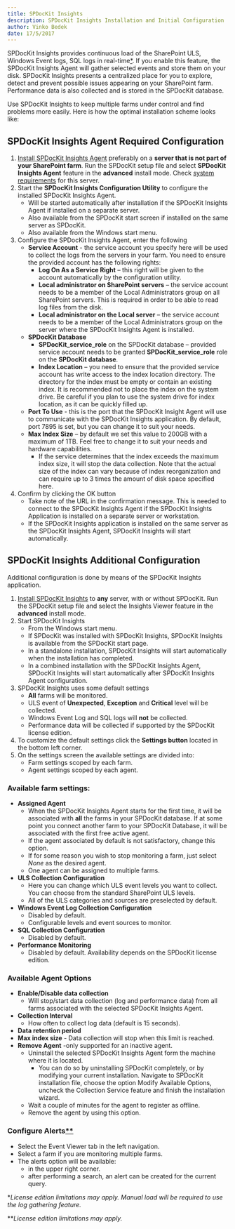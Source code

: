```yaml
---
title: SPDocKit Insights
description: SPDocKit Insights Installation and Initial Configuration
author: Vinko Bedek
date: 17/5/2017
---
```

<!--
TODO: 
1. footnotes, do we need them here? But i would still like to mention somewhere in this document that there are some limitations
-->
SPDocKit Insights provides continuous load of the SharePoint ULS, Windows Event logs, SQL logs in real-time[*](#realTime). If you enable this feature, the SPDocKit Insights Agent will gather selected events and store them on your disk. SPDocKit Insights presents a centralized place for you to explore, detect and prevent possible issues appearing on your SharePoint farm. Performance data is also collected and is stored in the SPDocKit database.

Use SPDocKit Insights to keep multiple farms under control and find problems more easily. Here is how the optimal installation scheme looks like:



## SPDocKit Insights Agent Required Configuration
1. [Install SPDocKit Insights Agent](#internal/installation/installation-guide/) preferably on a **server that is not part of your SharePoint farm**. Run the SPDocKit setup file and select **SPDocKit Insights Agent** feature in the **advanced** install mode. Check [system requirements](#internal/requirements/system-requirements/) for this server.
2. Start the **SPDocKit Insights Configuration Utility** to configure the installed SPDocKit Insights Agent.
    - Will be started automatically after installation if the SPDocKit Insights Agent if installed on a separate server.
    - Also available from the SPDocKit start screen if installed on the same server as SPDocKit.
    - Also available from the Windows start menu.
3. Configure the SPDocKit Insights Agent, enter the following
    - **Service Account** - the service account you specify here will be used to collect the logs from the servers in your farm. You need to ensure the provided account has the following rights:
        - **Log On As a Service Right** – this right will be given to the account automatically by the configuration utility.
        - **Local administrator on SharePoint servers** – the service account needs to be a member of the Local Administrators group on all SharePoint servers. This is required in order to be able to read log files from the disk.
        - **Local administrator on the Local server** – the service account needs to be a member of the Local Administrators group on the server where the SPDocKit Insights Agent is installed.
    - **SPDocKit Database** 
        - **SPDocKit\_service\_role** on the SPDocKit database – provided service account needs to be granted **SPDocKit\_service\_role** role on the **SPDocKit database**.
        - **Index Location** – you need to ensure that the provided service account has write access to the index location directory. The directory for the index must be empty or contain an existing index.  It is recommended not to place the index on the system drive. Be careful if you plan to use the system drive for index location, as it can be quickly filled up.
    - **Port To Use** - this is the port that the SPDocKit Insight Agent will use to communicate with the SPDocKit Insights application. By default, port 7895 is set, but you can change it to suit your needs.
    - **Max Index Size** – by default we set this value to 200GB with a maximum of 1TB. Feel free to change it to suit your needs and hardware capabilities.
        - If the service determines that the index exceeds the maximum index size, it will stop the data collection. Note that the actual size of the index can vary because of index reorganization and can require up to 3 times the amount of disk space specified here.
4. Confirm by clicking the OK button
    - Take note of the URL in the confirmation message. This is needed to connect to the SPDocKit Insights Agent if the SPDocKit Insights Application is installed on a separate server or workstation.
    - If the SPDocKit Insights application is installed on the same server as the SPDocKit Insights Agent, SPDocKit Insights will start automatically.

## SPDocKit Insights Additional Configuration
Additional configuration is done by means of the SPDocKit Insights application.

1. [Install SPDocKit Insights](#internal/installation/installation-guide/) to **any** server, with or without SPDocKit. Run the SPDocKit setup file and select the Insights Viewer feature in the **advanced** install mode.
2. Start SPDocKit Insights
    - From the Windows start menu.
    - If SPDocKit was installed with SPDocKit Insights, SPDocKit Insights is available from the SPDocKit start page.
    - In a standalone installation, SPDocKit Insights will start automatically when the installation has completed.
    - In a combined installation with the SPDocKit Insights Agent, SPDocKit Insights will start automatically after SPDocKit Insights Agent configuration.
3. SPDocKit Insights uses some default settings 
    - **All** farms will be monitored.
    - ULS event of **Unexpected**, **Exception** and **Critical** level will be collected.
    - Windows Event Log and SQL logs will **not** be collected.
    - Performance data will be collected if supported by the SPDocKit license edition.
4. To customize the default settings click the **Settings button** located in the bottom left corner.
5. On the settings screen the available settings are divided into:
    - Farm settings scoped by each farm.
    - Agent settings scoped by each agent.

### Available farm settings:
- **Assigned Agent**
    - When the SPDocKit Insights Agent starts for the first time, it will be associated with **all** the farms in your SPDocKit database. If at some point you connect another farm to your SPDocKit Database, it will be associated with the first free active agent.
    - If the agent associated by default is not satisfactory, change this option.
    - If for some reason you wish to stop monitoring a farm, just select _None_ as the desired agent.
    - One agent can be assigned to multiple farms. 
- **ULS Collection Configuration**
    - Here you can change which ULS event levels you want to collect. You can choose from the standard SharePoint ULS levels.
    - All of the ULS categories and sources are preselected by default.
- **Windows Event Log Collection Configuration**
    - Disabled by default. 
    - Configurable levels and event sources to monitor.
- **SQL Collection Configuration**
    - Disabled by default.
- **Performance Monitoring**
    - Disabled by default. Availability depends on the SPDocKit license edition.

### Available Agent Options
- **Enable/Disable data collection**
    - Will stop/start data collection (log and performance data) from all farms associated with the selected SPDocKit Insights Agent.
- **Collection Interval**
    - How often to collect log data (default is 15 seconds).
- **Data retention period**
- **Max index size**
        - Data collection will stop when this limit is reached. 
- **Remove Agent** -only supported for an inactive agent.
    - Uninstall the selected SPDocKit Insights Agent form the machine where it is located.
        - You can do so by uninstalling SPDocKit completely, or by modifying your current installation. Navigate to SPDocKit installation file, choose the option Modify Available Options, uncheck the Collection Service feature and finish the installation wizard.
    - Wait a couple of minutes for the agent to register as offline.
    - Remove the agent by using this option.

### Configure Alerts[**](#realTime2)
- Select the Event Viewer tab in the left navigation.
- Select a farm if you are monitoring multiple farms.
- The alerts option will be available:
    - in the upper right corner.
    - after performing a search, an alert can be created for the current query.

<a name="realTime"></a>*_License edition limitations may apply. Manual load will be required to use the log gathering feature._

<a name="realTime2"></a>**_License edition limitations may apply._


